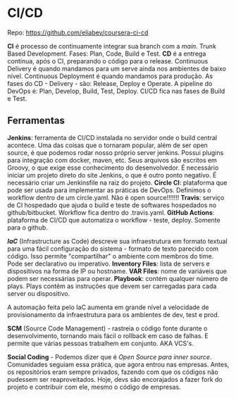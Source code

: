# CI/CD

Repo: <https://github.com/eliabev/coursera-ci-cd>

**CI** é processo de continuamente integrar sua branch com a *main*. Trunk Based Development. Fases: Plan, Code, Build e Test.
**CD** é a entrega contínua, após o CI, preparando o código para o release. Continuous Delivery é quando mandamos para um serve ainda nos ambientes de baixo nível. Continuous Deployment é quando mandamos para produção. As fases do CD - Delivery - são: Release, Deploy e Operate.
A pipeline do DevOps é: Plan, Develop, Build, Test, Deploy. CI/CD fica nas fases de Build e Test.

## Ferramentas

**Jenkins**: ferramenta de CI/CD instalada no servidor onde o build central acontece. Uma das coisas que o tornaram popular, além de ser open source, é que podemos rodar nosso próprio server jenkins. Possui plugins para integração com docker, maven, etc. Seus arquivos são escritos em Groovy, o que exige esse conhecimento do desenvolvedor. É necessário iniciar um projeto direto do site Jenkins, o que é outro ponto negativo. É necessário criar um Jenkinsfile na raiz do projeto.
**Circle CI**: plataforma que pode ser usada para implementar as práticas de DevOps. Definimos o workflow dentro de um circle.yaml. Não é open source!!!!!!!
**Travis**: serviço de CI hospedado que ajuda o build e teste de softwares hospedados no github/bitbucket. Workflow fica dentro do .travis.yaml.
**GitHub Actions**: plataforma de CI/CD que automatiza o workflow - teste, deploy. Somente para o github.

***IaC*** (Infrastructure as Code) descreve sua infraestrutura em formato textual para uma fácil configuração do sistema - formato de texto parecido com código. Isso permite "compartilhar" o ambiente com membros do time. Pode ser declarativo ou imperativo.
**Inventory Files**: lista de servers e dispositivos na forma de IP ou hostname.
**VAR Files**: nome de variáveis que podem ser necessárias para operar.
**Playbook**: contém qualquer número de plays. Plays contêm as instruções que devem ser carregadas para cada server ou dispositivo.

A automação feita pelo IaC aumenta em grande nível a velocidade de provisionamento da infraestrutura para os ambientes de dev, test e prod.

**SCM** (Source Code Management) - rastreia o código fonte durante o desenvolvimento, tornando mais fácil o rollback em caso de falhas. E permite que várias pessoas trabalhem em conjunto. AKA VCS's.

**Social Coding** - Podemos dizer que é *Open Source para inner source*. Comunidades seguiam essa prática, que agora entrou nas empresas. Antes, os repositórios eram sempre privados, fazendo com que os códigos não pudessem ser reaproveitados. Hoje, devs são encorajados a fazer fork do projeto e contribuir com ele, mesmo o código de empresas.
